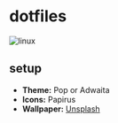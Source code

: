 # dotfiles

![linux](https://raw.githubusercontent.com/berkiyo/dotfiles/master/screenshots/here-we-go.png)

## setup

* **Theme:** Pop or Adwaita
* **Icons:** Papirus
* **Wallpaper:** [Unsplash](https://images.unsplash.com/photo-1500817904307-e664893dcbab?ixlib=rb-1.2.1&q=80&fm=jpg&crop=entropy&cs=tinysrgb&dl=samuel-ferrara-6dqCCs0vCcU-unsplash.jpg)